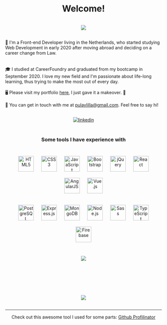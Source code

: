 <div align="center"><h1>Welcome!</h1></div>  
<br />
  
<div align="center">
<img src="https://media2.giphy.com/media/yoJC2A59OCZHs1LXvW/giphy.gif" align="center" height="" width="" />
</div>  

<br />

👋 I'm a Front-end Developer living in the Netherlands, who started studying Web Development in early 2020 after moving abroad and deciding on a career change from Law.  
<br />
<br />
🎓 I studied at CareerFoundry and graduated from my bootcamp in September 2020. I love my new field and I'm passionate about life-long learning, thus trying to make the most out of every day. 
<br />
<br />
🖥️ Please visit my portfolio [here](https://lillapulay.dev), I just gave it a makeover. :hammer:
<br />
<br />
📧 You can get in touch with me at pulaylilla@gmail.com. Feel free to say hi!  


<br />
<div align="center">
<a href="https://linkedin.com/in/lillapulay" target="_blank">
<img src=https://img.shields.io/badge/linkedin-%231E77B5.svg?&style=for-the-badge&logo=linkedin&logoColor=white alt=linkedin style="margin-bottom: 5px;" />
</a>
</div>  

<br />
<div align="center"><h3>Some tools I have experience with</h3></div>  
<br />
<div align="center">  
<img style="margin: 10px" src="https://profilinator.rishav.dev/skills-assets/html5-original-wordmark.svg" alt="HTML5" height="50" />  
<img style="margin: 10px" src="https://profilinator.rishav.dev/skills-assets/css3-original-wordmark.svg" alt="CSS3" height="50" />  
<img style="margin: 10px" src="https://profilinator.rishav.dev/skills-assets/javascript-original.svg" alt="JavaScript" height="50" />  
<img style="margin: 10px" src="https://profilinator.rishav.dev/skills-assets/bootstrap-plain.svg" alt="Bootstrap" height="50" /> 
<img style="margin: 10px" src="https://profilinator.rishav.dev/skills-assets/jquery.png" alt="jQuery" height="50" /> 
<img style="margin: 10px" src="https://profilinator.rishav.dev/skills-assets/react-original-wordmark.svg" alt="React" height="50" />  
<img style="margin: 10px" src="https://profilinator.rishav.dev/skills-assets/angularjs-original.svg" alt="AngularJS" height="50" />  
<img style="margin: 10px" src="https://profilinator.rishav.dev/skills-assets/vuejs-original-wordmark.svg" alt="Vue.js" height="50" />  
<br /><br />  
<img style="margin: 10px" src="https://profilinator.rishav.dev/skills-assets/postgresql-original-wordmark.svg" alt="PostgreSQL" height="50" />  
<img style="margin: 10px" src="https://profilinator.rishav.dev/skills-assets/express-original-wordmark.svg" alt="Express.js" height="50" />
<img style="margin: 10px" src="https://profilinator.rishav.dev/skills-assets/mongodb-original-wordmark.svg" alt="MongoDB" height="50" />  
<img style="margin: 10px" src="https://profilinator.rishav.dev/skills-assets/nodejs-original-wordmark.svg" alt="Node.js" height="50" />   
<img style="margin: 10px" src="https://profilinator.rishav.dev/skills-assets/sass-original.svg" alt="Sass" height="50" />   
<img style="margin: 10px" src="https://profilinator.rishav.dev/skills-assets/typescript-original.svg" alt="TypeScript" height="50" /> 
<img style="margin: 10px" src="https://profilinator.rishav.dev/skills-assets/firebase.png" alt="Firebase" height="50" />  
</div>
<br /><br />

<div align="center"><img src="https://github-readme-stats.vercel.app/api?username=lillapulay&show_icons=true&count_private=true" align="center" /></div>  

<br /><br />

<br /><br />
<div align="center">
<img src="https://komarev.com/ghpvc/?username=lillapulay&&style=flat-square" align="center" />
</div>  

<br />

----
<div align="center">Check out this awesome tool I used for some parts: <a href="https://profilinator.rishav.dev/" target="_blank">Github Profilinator</a></div>
